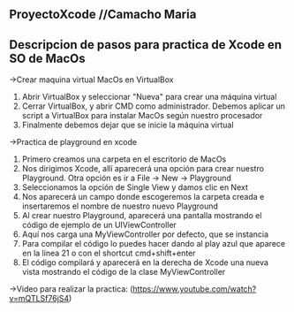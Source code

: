 ## ProyectoXcode //Camacho Maria
## Descripcion de pasos para practica de Xcode en SO de MacOs

->Crear maquina virtual MacOs en VirtualBox
1. Abrir VirtualBox y seleccionar "Nueva" para crear una máquina virtual
2. Cerrar VirtualBox, y abrir CMD como administrador. Debemos aplicar un script a VirtualBox para instalar MacOs según nuestro procesador
3. Finalmente debemos dejar que se inicie la máquina virtual 

->Practica de playground en xcode
1. Primero creamos una carpeta en el escritorio de MacOs
2. Nos dirigimos Xcode, allí aparecerá una opción para crear nuestro Playground. Otra opción es ir a File -> New -> Playground
3. Seleccionamos la opción de Single View y damos clic en Next
4. Nos aparecerá un campo donde escogeremos la carpeta creada e insertaremos el nombre de nuestro nuevo Playground
5. Al crear nuestro Playground, aparecerá una pantalla mostrando el código de ejemplo de un UIViewController
6. Aquí nos carga una MyViewController por defecto, que se instancia
7. Para compilar el código lo puedes hacer dando al play azul que aparece en la línea 21 o con el shortcut cmd+shift+enter
8. El código compilará y aparecerá en la derecha de Xcode una nueva vista mostrando el código de la clase MyViewController

->Video para realizar la practica: (https://www.youtube.com/watch?v=mQTLSf76jS4)

